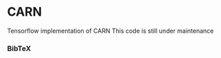 # CARN
Tensorflow implementation of CARN
This code is still under maintenance


### BibTeX
<!--
    @InProceedings{li2018carn,
        author = {Li, Yawei and Agustsson, Eirikur and Gu, Shuhang and Timofte, Radu and Van Gool, Luc},
        title = {CARN: Convolutional Anchored Regression Network for Fast and Accurate Single Image Super-Resolution},
        booktitle = {The European Conference on Computer Vision Workshops (ECCVW)},
        month = {September},
        year = {2018}
    }
-->

